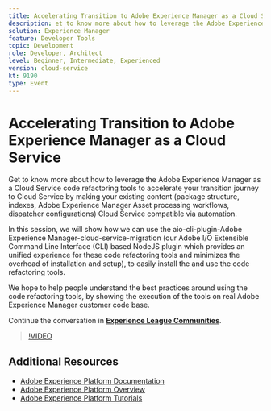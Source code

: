 ```yaml
---
title: Accelerating Transition to Adobe Experience Manager as a Cloud Service
description: et to know more about how to leverage the Adobe Experience Manager as a Cloud Service code refactoring tools to accelerate your transition journey to Cloud Service by making your existing content (package structure, indexes, Adobe Experience Manager Asset processing workflows, dispatcher configurations) Cloud Service compatible via automation.
solution: Experience Manager
feature: Developer Tools
topic: Development
role: Developer, Architect
level: Beginner, Intermediate, Experienced
version: cloud-service
kt: 9190
type: Event
---
```

# Accelerating Transition to Adobe Experience Manager as a Cloud Service

Get to know more about how to leverage the Adobe Experience Manager as a Cloud Service code refactoring tools to accelerate your transition journey to Cloud Service by making your existing content (package structure, indexes, Adobe Experience Manager Asset processing workflows, dispatcher configurations) Cloud Service compatible via automation.

In this session, we will show how we can use the aio-cli-plugin-Adobe Experience Manager-cloud-service-migration (our Adobe I/O Extensible Command Line Interface (CLI) based NodeJS plugin which provides an unified experience for these code refactoring tools and minimizes the overhead of installation and setup), to easily install the and use the code refactoring tools.

We hope to help people understand the best practices around using the code refactoring tools, by showing the execution of the tools on real Adobe Experience Manager customer code base.

Continue the conversation in **[Experience League Communities](https://adobe.ly/3ETr7FI)**.

>[!VIDEO](https://video.tv.adobe.com/v/338036/?quality=12&learn=on&hidetitle=true)

## Additional Resources

- [Adobe Experience Platform Documentation](https://experienceleague.adobe.com/docs/experience-platform.html)
- [Adobe Experience Platform Overview](https://experienceleague.adobe.com/docs/experience-platform/landing/home.html)
- [Adobe Experience Platform Tutorials](https://experienceleague.adobe.com/docs/platform-learn/tutorials/overview.html?lang=en)

